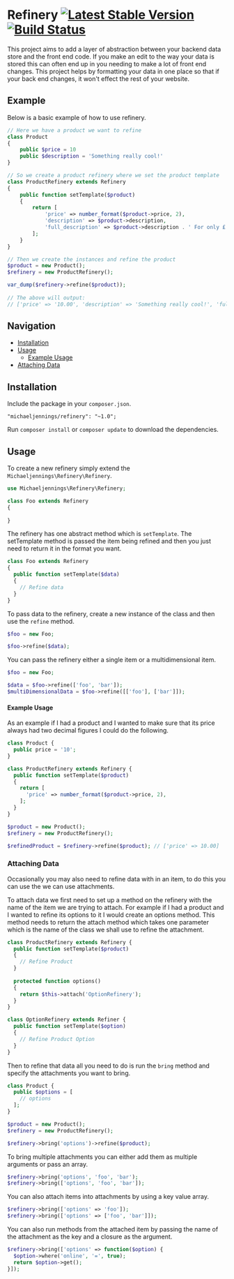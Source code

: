 # Refinery [![Latest Stable Version](https://poser.pugx.org/michaeljennings/refinery/v/stable)](https://packagist.org/packages/michaeljennings/refinery) [![Build Status](https://travis-ci.org/michaeljennings/refinery.svg?branch=v0.1.1)](https://travis-ci.org/michaeljennings/refinery)

This project aims to add a layer of abstraction between your backend data store and the front end code. If you make an edit to 
the way your data is stored this can often end up in you needing to make a lot of front end changes. This project helps by 
formatting your data in one place so that if your back end changes, it won't effect the rest of your website.

## Example

Below is a basic example of how to use refinery.

```php
// Here we have a product we want to refine
class Product
{
    public $price = 10
    public $description = 'Something really cool!'
}

// So we create a product refinery where we set the product template
class ProductRefinery extends Refinery
{
    public function setTemplate($product)
    {
        return [
            'price' => number_format($product->price, 2),
            'description' => $product->description,
            'full_description' => $product->description . ' For only £' . number_format($product->price, 2),
        ];
    }
}

// Then we create the instances and refine the product
$product = new Product();
$refinery = new ProductRefinery();

var_dump($refinery->refine($product));
 
// The above will output:
// ['price' => '10.00', 'description' => 'Something really cool!', 'full_description' => 'Something really cool! For only £10.00']
```

## Navigation

- [Installation](#installation)
- [Usage](#usage)
    - [Example Usage](#example-usage)
- [Attaching Data](#attaching-data)

## Installation

Include the package in your `composer.json`.

    "michaeljennings/refinery": "~1.0";

Run `composer install` or `composer update` to download the dependencies.

## Usage

To create a new refinery simply extend the `Michaeljennings\Refinery\Refinery`.

```php
use Michaeljennings\Refinery\Refinery;

class Foo extends Refinery 
{
  
}
```

The refinery has one abstract method which is `setTemplate`. The setTemplate method is passed the item being refined and then you just need to return it in the format you want.

```php
class Foo extends Refinery 
{
  public function setTemplate($data)
  {
    // Refine data
  }
}
```

To pass data to the refinery, create a new instance of the class and then use the `refine` method.

```php
$foo = new Foo;

$foo->refine($data);
```

You can pass the refinery either a single item or a multidimensional item.

```php
$foo = new Foo;

$data = $foo->refine(['foo', 'bar']);
$multiDimensionalData = $foo->refine([['foo'], ['bar']]);
```

#### Example Usage
As an example if I had a product and I wanted to make sure that its price always had two decimal figures I could do the
following.

```php
class Product {
  public price = '10';
}

class ProductRefinery extends Refinery {
  public function setTemplate($product)
  {
    return [
      'price' => number_format($product->price, 2),
    ];
  }
}

$product = new Product();
$refinery = new ProductRefinery();

$refinedProduct = $refinery->refine($product); // ['price' => 10.00]

```

### Attaching Data

Occasionally you may also need to refine data with in an item, to do this you can use the we can use attachments.

To attach data we first need to set up a method on the refinery with the name of the item we are trying to attach. For 
example if I had a product and I wanted to refine its options to it I would create an options method. This method needs 
to return the attach method which takes one parameter which is the name of the class we shall use to refine the 
attachment.

```php
class ProductRefinery extends Refinery {
  public function setTemplate($product)
  {
    // Refine Product
  }
  
  protected function options()
  {
    return $this->attach('OptionRefinery');
  }
}

class OptionRefinery extends Refiner {
  public function setTemplate($option)
  {
    // Refine Product Option
  }
}
```

Then to refine that data all you need to do is run the `bring` method and specify the attachments you want to bring.

```php
class Product {
  public $options = [
    // options
  ];
}

$product = new Product();
$refinery = new ProductRefinery();

$refinery->bring('options')->refine($product);
```

To bring multiple attachments you can either add them as multiple arguments or pass an array.

```php
$refinery->bring('options', 'foo', 'bar');
$refinery->bring(['options', 'foo', 'bar']);
```

You can also attach items into attachments by using a key value array.

```php
$refinery->bring(['options' => 'foo']);
$refinery->bring(['options' => ['foo', 'bar']]);
```

You can also run methods from the attached item by passing the name of the attachment as the key and a closure as the 
argument.

```php
$refinery->bring(['options' => function($option) {
  $option->where('online', '=', true);
  return $option->get();
}]);
```
